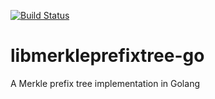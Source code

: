 [![Build Status](https://travis-ci.org/coniks-sys/libmerkleprefixtree-go.svg?branch=merkle-tree)](https://travis-ci.org/coniks-sys/libmerkleprefixtree-go)

# libmerkleprefixtree-go
A Merkle prefix tree implementation in Golang
